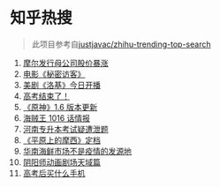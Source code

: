 # 知乎热搜

> 此项目参考自[justjavac/zhihu-trending-top-search](https://github.com/justjavac/zhihu-trending-top-search/blob/main/utils.ts)

<!-- BEGIN -->
  <!-- 最后更新时间:Wed Jun 09 2021 15:11:46 GMT+0000 (Coordinated Universal Time) -->
  1. [摩尔发行母公司股价暴涨](https://www.zhihu.com/search?q=摩尔庄园)
1. [电影《秘密访客》](https://www.zhihu.com/search?q=秘密访客)
1. [美剧《洛基》今日开播](https://www.zhihu.com/search?q=洛基)
1. [高考结束了！](https://www.zhihu.com/search?q=高考结束)
1. [《原神》1.6 版本更新](https://www.zhihu.com/search?q=原神)
1. [海贼王 1016 话情报](https://www.zhihu.com/search?q=海贼王)
1. [河南专升本考试疑遭泄题](https://www.zhihu.com/search?q=河南专升本)
1. [《平原上的摩西》定档](https://www.zhihu.com/search?q=平原上的摩西)
1. [华南海鲜市场不是疫情的发源地](https://www.zhihu.com/search?q=华南海鲜市场)
1. [阴阳师动画剧场天域篇](https://www.zhihu.com/search?q=阴阳师)
1. [高考后买什么手机](https://www.zhihu.com/search?q=高考后手机)
  <!-- END -->